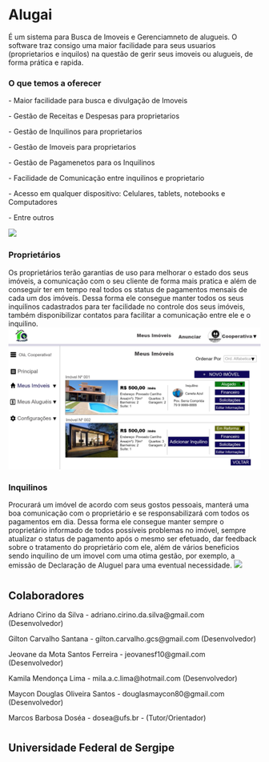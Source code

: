 # <H1>Alugai</H1>
É um sistema para Busca de Imoveis e Gerenciamneto de alugueis. O software traz consigo uma maior facilidade para seus usuarios (proprietarios e inquilos) na questão de gerir seus imoveis ou alugueis, de forma prática e rapida.

<h3> O que temos a oferecer </h3>
<p> - Maior facilidade para busca e divulgação de Imoveis </p>
<p> - Gestão de Receitas e Despesas para proprietarios </p>
<p> - Gestão de Inquilinos para proprietarios </p>
<p> - Gestão de Imoveis para proprietarios </p>
<p> - Gestão de Pagamenetos para os Inquilinos </p>
<p> - Facilidade de Comunicação entre inquilinos e proprietario </p>
<p> - Acesso em qualquer dispositivo: Celulares, tablets, notebooks e Computadores</p>
<p> - Entre outros </p>

<img src="https://github.com/marcosdosea/Alugai/blob/main/Requisitos/Prot%C3%B3tipos/01%20-%20TELA%20BUSCAR%20IMOVEL.jpg">

<H3> Proprietários </H3>
Os proprietários terão garantias de uso para melhorar o estado dos seus imóveis, a comunicação com o seu cliente de forma mais pratica e além de conseguir ter em tempo real todos os status de pagamentos mensais de cada um dos imóveis. Dessa forma ele consegue manter todos os seus inquilinos cadastrados para ter facilidade no controle dos seus imóveis, também disponibilizar contatos para facilitar a comunicação entre ele e o inquilino.

<img src="https://github.com/marcosdosea/Alugai/blob/main/Requisitos/Prot%C3%B3tipos/09%20-%20TELA%20MEUS%20IM%C3%93VEIS.jpg">

<H3> Inquilinos </H3>
Procurará um imóvel de acordo com seus gostos pessoais, manterá uma boa comunicação com o proprietário e se responsabilizará com todos os pagamentos em dia. Dessa forma ele consegue manter sempre o proprietário informado de todos possíveis problemas no imóvel, sempre atualizar o status de pagamento após o mesmo ser efetuado, dar feedback sobre o tratamento do proprietário com ele, além de vários beneficios sendo inquilino de um imovel com uma otima gestão, por exemplo, a emissão de Declaração de Aluguel para uma eventual necessidade.
  
<img src="https://github.com/marcosdosea/Alugai/blob/main/Requisitos/Prot%C3%B3tipos/18%20-%20TELA%20MEUS%20ALUGUEIS.jpg">
  
# <H2>Colaboradores</H2>
<p>Adriano Cirino da Silva - adriano.cirino.da.silva@gmail.com (Desenvolvedor) </p>
<p>Gilton Carvalho Santana - gilton.carvalho.gcs@gmail.com (Desenvolvedor) </p>
<p>Jeovane da Mota Santos Ferreira - jeovanesf10@gmail.com (Desenvolvedor) </p>
<p>Kamila Mendonça Lima - mila.a.c.lima@hotmail.com (Desenvolvedor) </p>
<p>Maycon Douglas Oliveira Santos - douglasmaycon80@gmail.com (Desenvolvedor) </p>
<p>Marcos Barbosa Doséa - dosea@ufs.br - (Tutor/Orientador) </p>

#
<H2>Universidade Federal de Sergipe</H2>

